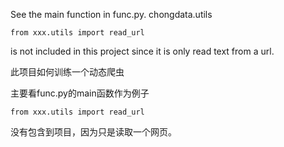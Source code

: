 See the main function in func.py. chongdata.utils

```
from xxx.utils import read_url 
```

is not included in this project since it is only read text from a url.

此项目如何训练一个动态爬虫

主要看func.py的main函数作为例子

```
from xxx.utils import read_url 
```

没有包含到项目，因为只是读取一个网页。
